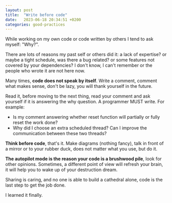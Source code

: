 ```yaml
---
layout: post
title:  "Write before code"
date:   2023-06-18 20:34:51 +0200
categories: good-practices
---
```


While working on my own code or code written by others I tend to ask myself: "Why?".

There are lots of reasons my past self or others did it: a lack of expertise? or 
maybe a tight schedule, was there a bug related? or some features not covered by your 
dependencies? I don't know, I can't remember or the people who wrote it are not here now.

Many times, **code does not speak by itself**. Write a comment, comment what 
makes sense, don't be lazy, you will thank yourself in the future. 

Read it, before moving to the next thing, read your comment and ask yourself if it is answering the 
why question. A programmer MUST write. For example:

* Is my comment answering whether reset function will partially or fully reset the work done?
* Why did I choose an extra scheduled thread? Can I improve the communication between these two threads?

**Think before code**, that's it. Make diagrams (nothing fancy), talk in front of a mirror or 
to your rubber duck, does not matter what you use, but do it. 

**The autopilot mode is the reason your code is a brushwood pile**, look for other opinions. Sometimes, 
a different point of view will refresh your brain, it will help you to wake up of your destruction dream.

Sharing is caring, and no one is able to build a cathedral alone, code is the last step to get the job done.

I learned it finally.